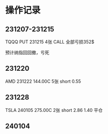 # 操作记录

## 231207-231215
TQQQ PUT 231215 4张 CALL 全部亏损352$

预计纳指回回撤，亏死

## 231220
AMD 231222 144.00C 5张 short 0.55

## 231228
TSLA 240105 275.00C 2张 short 2.86   1.40 平仓

## 240104
